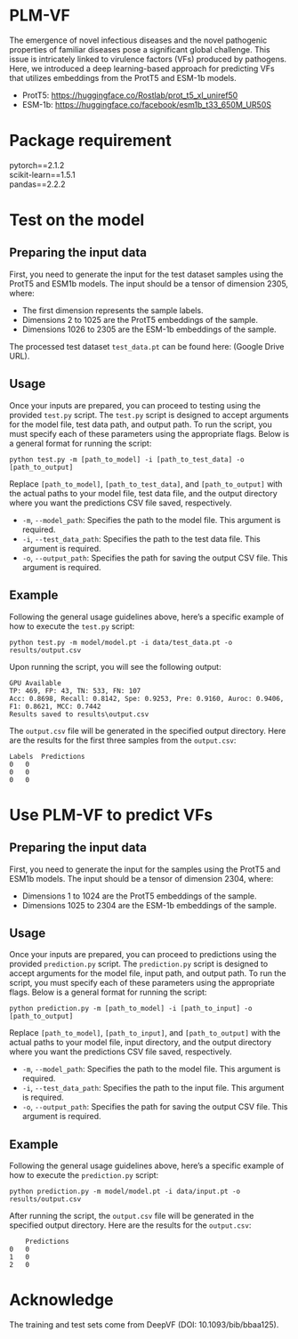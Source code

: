 # PLM-VF  
The emergence of novel infectious diseases and the novel pathogenic properties of familiar diseases pose a significant global challenge. This issue is intricately linked to virulence factors (VFs) produced by pathogens. Here, we introduced a deep learning-based approach for predicting VFs that utilizes embeddings from the ProtT5 and ESM-1b models.  
* ProtT5: https://huggingface.co/Rostlab/prot_t5_xl_uniref50
* ESM-1b: https://huggingface.co/facebook/esm1b_t33_650M_UR50S
# Package requirement  
  pytorch==2.1.2  
  scikit-learn==1.5.1  
  pandas==2.2.2  
# Test on the model  
## Preparing the input data  
First, you need to generate the input for the test dataset samples using the ProtT5 and ESM1b models. The input should be a tensor of dimension 2305, where:  
* The first dimension represents the sample labels.
* Dimensions 2 to 1025 are the ProtT5 embeddings of the sample.
* Dimensions 1026 to 2305 are the ESM-1b embeddings of the sample.

The processed test dataset `test_data.pt` can be found here: (Google Drive URL).  
## Usage
Once your inputs are prepared, you can proceed to testing using the provided `test.py` script.
The `test.py` script is designed to accept arguments for the model file, test data path, and output path. To run the script, you must specify each of these parameters using the appropriate flags. Below is a general format for running the script:
```
python test.py -m [path_to_model] -i [path_to_test_data] -o [path_to_output]
```
Replace `[path_to_model]`, `[path_to_test_data]`, and `[path_to_output]` with the actual paths to your model file, test data file, and the output directory where you want the predictions CSV file saved, respectively.  
* `-m`, `--model_path`: Specifies the path to the model file. This argument is required.
* `-i`, `--test_data_path`: Specifies the path to the test data file. This argument is required.
* `-o`, `--output_path`: Specifies the path for saving the output CSV file. This argument is required.

## Example  
Following the general usage guidelines above, here’s a specific example of how to execute the `test.py` script: 
```
python test.py -m model/model.pt -i data/test_data.pt -o results/output.csv
```
Upon running the script, you will see the following output:
```
GPU Available  
TP: 469, FP: 43, TN: 533, FN: 107  
Acc: 0.8698, Recall: 0.8142, Spe: 0.9253, Pre: 0.9160, Auroc: 0.9406, F1: 0.8621, MCC: 0.7442  
Results saved to results\output.csv  
```
The `output.csv` file will be generated in the specified output directory. Here are the results for the first three samples from the `output.csv`:  
```
Labels	Predictions
0	0
0	0
0	0
```
# Use PLM-VF to predict VFs  
## Preparing the input data  
First, you need to generate the input for the samples using the ProtT5 and ESM1b models. The input should be a tensor of dimension 2304, where:  
* Dimensions 1 to 1024 are the ProtT5 embeddings of the sample.
* Dimensions 1025 to 2304 are the ESM-1b embeddings of the sample.

## Usage  
Once your inputs are prepared, you can proceed to predictions using the provided `prediction.py` script.
The `prediction.py` script is designed to accept arguments for the model file, input path, and output path. To run the script, you must specify each of these parameters using the appropriate flags. Below is a general format for running the script:
```
python prediction.py -m [path_to_model] -i [path_to_input] -o [path_to_output]
```
Replace `[path_to_model]`, `[path_to_input]`, and `[path_to_output]` with the actual paths to your model file, input directory, and the output directory where you want the predictions CSV file saved, respectively.  
* `-m`, `--model_path`: Specifies the path to the model file. This argument is required.
* `-i`, `--test_data_path`: Specifies the path to the input file. This argument is required.
* `-o`, `--output_path`: Specifies the path for saving the output CSV file. This argument is required.

## Example  
Following the general usage guidelines above, here’s a specific example of how to execute the `prediction.py` script: 
```
python prediction.py -m model/model.pt -i data/input.pt -o results/output.csv
```
After running the script, the `output.csv` file will be generated in the specified output directory. Here are the results for the `output.csv`:  
```
	Predictions
0	0
1	0
2	0
```
# Acknowledge  
The training and test sets come from DeepVF (DOI: 10.1093/bib/bbaa125).

